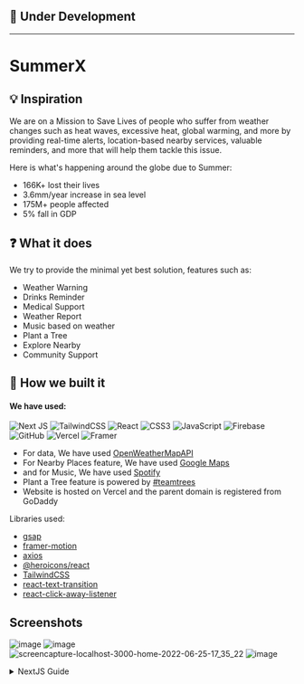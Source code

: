 ## 🚧 Under Development
----
# SummerX

## 💡 Inspiration
We are on a Mission to Save Lives of people who suffer from weather changes such as heat waves, excessive heat, global warming, and more by providing real-time alerts, location-based nearby services, valuable reminders, and more that will help them tackle this issue.

Here is what's happening around the globe due to Summer:
- 166K+ lost their lives
- 3.6mm/year increase in sea level
- 175M+ people affected
- 5% fall in GDP

## ❓ What it does
We try to provide the minimal yet best solution, features such as:
- Weather Warning
- Drinks Reminder
- Medical Support
- Weather Report
- Music based on weather
- Plant a Tree
- Explore Nearby
- Community Support

## 🔨 How we built it
#### We have used:  
![Next JS](https://img.shields.io/badge/Next-black?style=for-the-badge&logo=next.js&logoColor=white)
![TailwindCSS](https://img.shields.io/badge/tailwindcss-%2338B2AC.svg?style=for-the-badge&logo=tailwind-css&logoColor=white)
![React](https://img.shields.io/badge/react-%2320232a.svg?style=for-the-badge&logo=react&logoColor=%2361DAFB)
![CSS3](https://img.shields.io/badge/css3-%231572B6.svg?style=for-the-badge&logo=css3&logoColor=white)
![JavaScript](https://img.shields.io/badge/javascript-%23323330.svg?style=for-the-badge&logo=javascript&logoColor=%23F7DF1E)
![Firebase](https://img.shields.io/badge/Firebase-039BE5?style=for-the-badge&logo=Firebase&logoColor=white)
![GitHub](https://img.shields.io/badge/github-%23121011.svg?style=for-the-badge&logo=github&logoColor=white)
![Vercel](https://img.shields.io/badge/vercel-%23000000.svg?style=for-the-badge&logo=vercel&logoColor=white)
![Framer](https://img.shields.io/badge/Framer-black?style=for-the-badge&logo=framer&logoColor=blue)

- For data, We have used [OpenWeatherMapAPI](https://openweathermap.org/api)  
- For Nearby Places feature, We have used [Google Maps](https://maps.google.com/)  
- and for Music, We have used [Spotify](https://spotify.com/)
- Plant a Tree feature is powered by [#teamtrees](https://teamtrees.org/)
- Website is hosted on Vercel and the parent domain is registered from GoDaddy

Libraries used:
- [gsap](https://greensock.com/gsap/)
- [framer-motion](https://greensock.com/gsap/)
- [axios](https://www.npmjs.com/package/axios)
- [@heroicons/react](https://heroicons.com/)
- [TailwindCSS](https://tailwindcss.com/)
- [react-text-transition](https://www.npmjs.com/package/react-text-transition)
- [react-click-away-listener](https://www.npmjs.com/package/react-click-away-listener)

## Screenshots
![image](https://user-images.githubusercontent.com/81325730/175696177-a2f4505d-da00-46b8-a666-b01bbbbe81b9.png)
![image](https://user-images.githubusercontent.com/81325730/175696207-ef284509-d383-4c2a-89f2-6f8a3540150a.png)
![screencapture-localhost-3000-home-2022-06-25-17_35_22](https://user-images.githubusercontent.com/81325730/175773407-bc8e95ef-c457-4730-8f59-fe1b35389497.png)
![image](https://user-images.githubusercontent.com/81325730/175773415-23d41f16-81e1-4d11-898c-4b5ba753ee8c.png)


<details> <summary>NextJS Guide </summary>
This is a [Next.js](https://nextjs.org/) project bootstrapped with [`create-next-app`](https://github.com/vercel/next.js/tree/canary/packages/create-next-app).

## Getting Started

First, run the development server:

```bash
npm run dev
# or
yarn dev
```

Open [http://localhost:3000](http://localhost:3000) with your browser to see the result.

You can start editing the page by modifying `pages/index.js`. The page auto-updates as you edit the file.

[API routes](https://nextjs.org/docs/api-routes/introduction) can be accessed on [http://localhost:3000/api/hello](http://localhost:3000/api/hello). This endpoint can be edited in `pages/api/hello.js`.

The `pages/api` directory is mapped to `/api/*`. Files in this directory are treated as [API routes](https://nextjs.org/docs/api-routes/introduction) instead of React pages.

## Learn More

To learn more about Next.js, take a look at the following resources:

- [Next.js Documentation](https://nextjs.org/docs) - learn about Next.js features and API.
- [Learn Next.js](https://nextjs.org/learn) - an interactive Next.js tutorial.

You can check out [the Next.js GitHub repository](https://github.com/vercel/next.js/) - your feedback and contributions are welcome!

## Deploy on Vercel

The easiest way to deploy your Next.js app is to use the [Vercel Platform](https://vercel.com/new?utm_medium=default-template&filter=next.js&utm_source=create-next-app&utm_campaign=create-next-app-readme) from the creators of Next.js.

Check out our [Next.js deployment documentation](https://nextjs.org/docs/deployment) for more details.

</details>